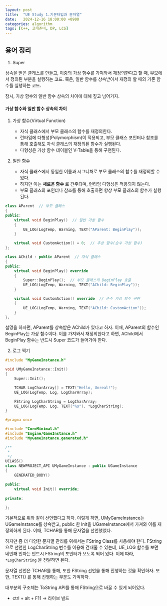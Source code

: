```yaml
---
layout: post
title:  "UE Study 1.기본타입과 문자열"
date:   2024-12-16 18:00:00 +0900
categories: algorithm
tags: [C++, 코테준비, DP, LCS]
---
```


## 용어 정리


1. Super

상속을 받은 클래스를 만들고, 이중의 가상 함수를 가져와서 재정의한다고 할 때, 부모에서 정의된 부분을 실행하는 코드.
혹은, 일반 함수를 상속받아서 재정의 할 때의 기존 함수를 실행하는 코드.

잠시, 가상 함수와 일반 함수 상속의 차이에 대해 짚고 넘어가자.

#### 가상 함수와 일반 함수 상속의 차이

1. 가상 함수(Virtual Function)
    - 자식 클래스에서 부모 클래스의 함수를 재정의한다.
    - 런타임에 다형성(Polymorphism)이 적용되고, 부모 클래스 포인터나 참조를 통해 호출해도 자식 클래스의 재정의된 함수가 실행된다.
    - 다형성은 가상 함수 테이블인 V-Table을 통해 구현된다.

2. 일반 함수
    - 자식 클래스에서 동일한 이름과 시그니처로 부모 클래스의 함수를 재정의할 수 있다.
    - 하지만 이는 **새로운 함수** 로 간주되며, 런타임 다형성은 적용되지 않는다.
    - 부모 클래스의 포인터나 참조를 통해 호출하면 항상 부모 클래스의 함수가 실행된다.



```cpp
class AParent  // 부모 클래스
{
public:
    virtual void BeginPlay()  // 일반 가상 함수
    {
        UE_LOG(LogTemp, Warning, TEXT("AParent: BeginPlay"));
    }

    virtual void CustomAction() = 0;  // 추상 함수(순수 가상 함수)
};

class AChild : public AParent  // 자식 클래스
{
public:
    virtual void BeginPlay() override
    {
        Super::BeginPlay();  // 부모 클래스의 BeginPlay 호출
        UE_LOG(LogTemp, Warning, TEXT("AChild: BeginPlay"));
    }

    virtual void CustomAction() override  // 순수 가상 함수 구현
    {
        UE_LOG(LogTemp, Warning, TEXT("AChild: CustomAction"));
    }
};
```


설명을 하자면, AParent를 상속받은 AChild가 있다고 하자.
이때, AParent의 함수인 BeginPlay는 가상 함수이다. 이를 가져와서 재정의한다고 하면, AChild에서 BeginPlay 함수는 반드시 Super 코드가 들어가야 한다.


2. 로그 찍기

```cpp MyGameInstance
#include "MyGameInstance.h"

void UMyGameInstance::Init()
{
	Super::Init();

	TCHAR LogCharArray[] = TEXT("Hello, Unreal!");
	UE_LOG(LogTemp, Log, LogCharArray);

	FString LogCharString = LogCharArray;
	UE_LOG(LogTemp, Log, TEXT("%s"), *LogCharString);
}
```

```cpp
#pragma once

#include "CoreMinimal.h"
#include "Engine/GameInstance.h"
#include "MyGameInstance.generated.h"

/**
 * 
 */
UCLASS()
class NEWPROJECT_API UMyGameInstance : public UGameInstance
{
	GENERATED_BODY()

public:
	virtual void Init() override;
	
private:
	
};

```

기본적으로 위와 같이 선언했다고 하자.
이렇게 하면, UMyGameInstance는 UGameInstance를 상속받고, public 한 Init을 UGameInstance에서 가져와 이를 재정의하게 된다.
이때, TCHAR를 통해 문자열을 선언했었다.

하지만 좀 더 다양한 문자열 관리를 위해서는 FString Class를 사용해야 한다.
FString으로 선언한 LogCharString 변수를 이용해 건내줄 수 있는데, UE_LOG 함수를 보면 네번째 인자는 반드시 FString의 포인터가 오도록 되어 있다.
이에 따라, `*LogCharString` 을 전달하면 된다.

문자열 선언은 TCHAR를 통해, 또한 FString 선언을 통해 진행하는 것을 확인하자.
또한, TEXT() 를 통해 진행하는 부분도 기억하자.

대부분의 구조체는 ToString API를 통해 FString으로 바꿀 수 있게 되어있다.

- ctrl + alt + F11 -> 라이브 빌드

